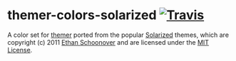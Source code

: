 # themer-colors-solarized [![Travis](https://img.shields.io/travis/mjswensen/themer-colors-solarized.svg)](https://travis-ci.org/mjswensen/themer-colors-solarized)

A color set for [themer](https://github.com/mjswensen/themer) ported from the popular [Solarized](http://ethanschoonover.com/solarized) themes, which are copyright (c) 2011 [Ethan Schoonover](https://twitter.com/ethanschoonover) and are licensed under the [MIT License](https://github.com/altercation/solarized/blob/master/LICENSE).
